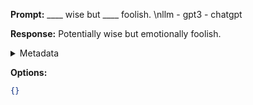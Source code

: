 **Prompt:**
____ wise but ____ foolish. \nllm - gpt3 - chatgpt

**Response:**
Potentially wise but emotionally foolish.

<details><summary>Metadata</summary>

- Duration: 1377 ms
- Datetime: 2023-09-02T18:18:10.746715
- Model: gpt-4-0613

</details>

**Options:**
```json
{}
```

